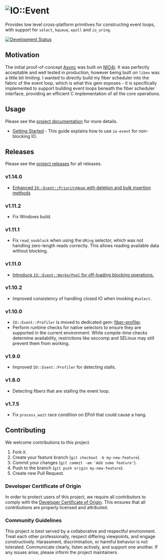 # ![IO::Event](logo.svg)

Provides low level cross-platform primitives for constructing event loops, with support for `select`, `kqueue`, `epoll` and `io_uring`.

[![Development Status](https://github.com/socketry/io-event/workflows/Test/badge.svg)](https://github.com/socketry/io-event/actions?workflow=Test)

## Motivation

The initial proof-of-concept [Async](https://github.com/socketry/async) was built on [NIO4r](https://github.com/socketry/nio4r). It was perfectly acceptable and well tested in production, however being built on `libev` was a little bit limiting. I wanted to directly build my fiber scheduler into the fabric of the event loop, which is what this gem exposes - it is specifically implemented to support building event loops beneath the fiber scheduler interface, providing an efficient C implementation of all the core operations.

## Usage

Please see the [project documentation](https://socketry.github.io/io-event/) for more details.

  - [Getting Started](https://socketry.github.io/io-event/guides/getting-started/index) - This guide explains how to use `io-event` for non-blocking IO.

## Releases

Please see the [project releases](https://socketry.github.io/io-event/releases/index) for all releases.

### v1.14.0

  - [Enhanced `IO::Event::PriorityHeap` with deletion and bulk insertion methods](https://socketry.github.io/io-event/releases/index#enhanced-io::event::priorityheap-with-deletion-and-bulk-insertion-methods)

### v1.11.2

  - Fix Windows build.

### v1.11.1

  - Fix `read_nonblock` when using the `URing` selector, which was not handling zero-length reads correctly. This allows reading available data without blocking.

### v1.11.0

  - [Introduce `IO::Event::WorkerPool` for off-loading blocking operations.](https://socketry.github.io/io-event/releases/index#introduce-io::event::workerpool-for-off-loading-blocking-operations.)

### v1.10.2

  - Improved consistency of handling closed IO when invoking `#select`.

### v1.10.0

  - `IO::Event::Profiler` is moved to dedicated gem: [fiber-profiler](https://github.com/socketry/fiber-profiler).
  - Perform runtime checks for native selectors to ensure they are supported in the current environment. While compile-time checks determine availability, restrictions like seccomp and SELinux may still prevent them from working.

### v1.9.0

  - Improved `IO::Event::Profiler` for detecting stalls.

### v1.8.0

  - Detecting fibers that are stalling the event loop.

### v1.7.5

  - Fix `process_wait` race condition on EPoll that could cause a hang.

## Contributing

We welcome contributions to this project.

1.  Fork it.
2.  Create your feature branch (`git checkout -b my-new-feature`).
3.  Commit your changes (`git commit -am 'Add some feature'`).
4.  Push to the branch (`git push origin my-new-feature`).
5.  Create new Pull Request.

### Developer Certificate of Origin

In order to protect users of this project, we require all contributors to comply with the [Developer Certificate of Origin](https://developercertificate.org/). This ensures that all contributions are properly licensed and attributed.

### Community Guidelines

This project is best served by a collaborative and respectful environment. Treat each other professionally, respect differing viewpoints, and engage constructively. Harassment, discrimination, or harmful behavior is not tolerated. Communicate clearly, listen actively, and support one another. If any issues arise, please inform the project maintainers.
